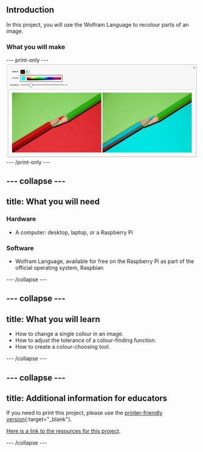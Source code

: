 ## Introduction

In this project, you will use the Wolfram Language to recolour parts of an image.

### What you will make

--- print-only ---
![Complete project](images/CompleteRecolouration.png)
--- /print-only ---

--- collapse ---
---
title: What you will need
---
### Hardware

+ A computer: desktop, laptop, or a Raspberry Pi

### Software

+ Wolfram Language, available for free on the Raspberry Pi as part of the official operating system, Raspbian

--- /collapse ---

--- collapse ---
---
title: What you will learn
---

+ How to change a single colour in an image.
+ How to adjust the tolerance of a colour-finding function.
+ How to create a colour-choosing tool.

--- /collapse ---

--- collapse ---
---
title: Additional information for educators
---

If you need to print this project, please use the [printer-friendly version](https://projects.raspberrypi.org/en/projects/wolfram-colour-extraction/print){:target="_blank"}.

[Here is a link to the resources for this project](http://rpf.io/project-name-go).

--- /collapse ---